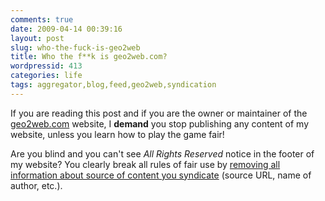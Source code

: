 ```yaml
---
comments: true
date: 2009-04-14 00:39:16
layout: post
slug: who-the-fuck-is-geo2web
title: Who the f**k is geo2web.com?
wordpressid: 413
categories: life
tags: aggregator,blog,feed,geo2web,syndication
---
```


If you are reading this post and if you are the owner or maintainer of the [geo2web.com](http://www.geo2web.com/) website, I **demand** you stop publishing any content of my website, unless you learn how to play the game fair!




Are you blind and you can't see _All Rights Reserved_ notice in the footer of my website? You clearly break all rules of fair use by [removing all information about source of content you syndicate](http://www.geo2web.com/2009/04/12/generic-geometry-library/) (source URL, name of author, etc.).




